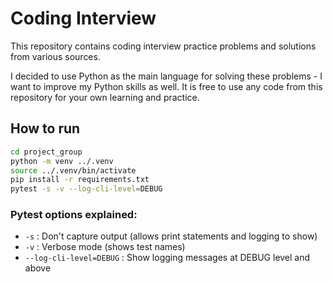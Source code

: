 # Coding Interview
This repository contains coding interview practice problems and solutions from various sources.

I decided to use Python as the main language for solving these problems - I want to improve my Python skills as well.
It is free to use any code from this repository for your own learning and practice.

## How to run

```bash
cd project_group
python -m venv ../.venv
source ../.venv/bin/activate
pip install -r requirements.txt
pytest -s -v --log-cli-level=DEBUG
```

### Pytest options explained:
- `-s` : Don't capture output (allows print statements and logging to show)
- `-v` : Verbose mode (shows test names)
- `--log-cli-level=DEBUG` : Show logging messages at DEBUG level and above